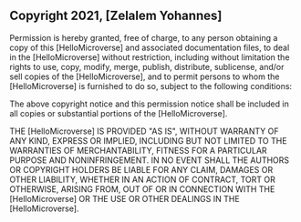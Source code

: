 ## Copyright 2021, [Zelalem Yohannes]


Permission is hereby granted, free of charge, to any person obtaining a copy of this [HelloMicroverse] and associated documentation files, to deal in the [HelloMicroverse] without restriction, including without limitation the rights to use, copy, modify, merge, publish, distribute, sublicense, and/or sell copies of the [HelloMicroverse], and to permit persons to whom the [HelloMicroverse] is furnished to do so, subject to the following conditions:

The above copyright notice and this permission notice shall be included in all copies or substantial portions of the [HelloMicroverse].

THE [HelloMicroverse] IS PROVIDED "AS IS", WITHOUT WARRANTY OF ANY KIND, EXPRESS OR IMPLIED, INCLUDING BUT NOT LIMITED TO THE WARRANTIES OF MERCHANTABILITY, FITNESS FOR A PARTICULAR PURPOSE AND NONINFRINGEMENT. IN NO EVENT SHALL THE AUTHORS OR COPYRIGHT HOLDERS BE LIABLE FOR ANY CLAIM, DAMAGES OR OTHER LIABILITY, WHETHER IN AN ACTION OF CONTRACT, TORT OR OTHERWISE, ARISING FROM, OUT OF OR IN CONNECTION WITH THE [HelloMicroverse] OR THE USE OR OTHER DEALINGS IN THE [HelloMicroverse].
